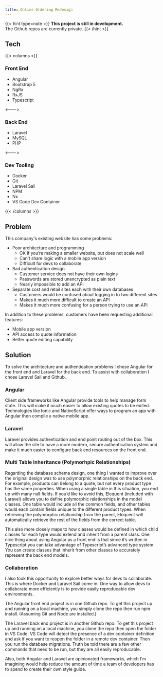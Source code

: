 ```yaml
---
title: Online Ordering Redesign
---
```


{{< hint type=note >}}
**This project is still in development.**\
The Github repos are currently private.
{{< /hint >}}

## Tech

{{< columns >}}

### Front End

- Angular
- Bootstrap 5
- NgRx
- RxJS
- Typescript

<--->

### Back End

- Laravel
- MySQL
- PHP

<--->

### Dev Tooling

- Docker
- Git
- Laravel Sail
- NPM
- Nx
- VS Code Dev Container

{{< /columns >}}

## Problem

This company's existing website has some problems:

- Poor architecture and programming
  - OK if you’re making a smaller website, but does not scale well
  - Can’t share logic with a mobile app version
  - Difficult for devs to collaborate
- Bad authentication design
  - Customer service does not have their own logins
  - Passwords are stored unencrypted as plain text
  - Nearly impossible to add an API
- Separate cost and retail sites each with their own databases
  - Customers would be confused about logging in to two different sites
  - Makes it much more difficult to create an API
  - Makes it much more confusing for a person trying to use an API

In addition to these problems, customers have been requesting additional features:

- Mobile app version
- API access to quote information
- Better quote editing capability

## Solution

To solve the architecture and authentication problems I chose Angular for the front end and Laravel for the back end. To assist with collaboration I chose Laravel Sail and Github.

### Angular

Client side frameworks like Angular provide tools to help manage form state. This will make it much easier to allow existing quotes to be edited. Technologies like Ionic and NativeScript offer ways to program an app with Angular then compile a native mobile app.

### Laravel

Laravel provides authentication and end point routing out of the box. This will allow the site to have a more modern, secure authentication system and make it much easier to configure back end resources on the front end.

### Multi Table Inheritance (Polymorhpic Relationships)

Regarding the database schema design, one thing I wanted to improve over the original design was to use polymorphic relationships on the back end. For example, products can belong to a quote, but not every product type has the same properties. When using a single table in this situation, you end up with many null fields. If you’d like to avoid this, Eloquent (included with Laravel) allows you to define polymorphic relationships in the model classes. One table would include all the common fields, and other tables would each contain fields unique to the different product types. When retrieving the polymorphic relationship from the parent, Eloquent will automatically retrieve the rest of the fields from the correct table.

This also more closely maps to how classes would be defined in which child classes for each type would extend and inherit from a parent class. One nice thing about using Angular as a front end is that since it’s written in Typescript you can take advantage of Typescript’s advanced type system. You can create classes that inherit from other classes to accurately represent the back end models.

### Collaboration

I also took this opportunity to explore better ways for devs to collaborate. This is where Docker and Laravel Sail come in. One way to allow devs to collaborate more efficiently is to provide easily reproducable dev environments.

The Angular front end project is in one Github repo. To get this project up and running on a local machine, you simply clone the repo then run npm install. (Assuming Git and Node are installed.)

The Laravel back end project is in another Github repo. To get this project up and running on a local machine, you clone the repo then open the folder in VS Code. VS Code will detect the presence of a dev container definition and ask if you want to reopen the folder in a remote dev container. Then you run the database migrations. Truth be told there are a few other commands that need to be run, but they are all easily reproducable.

Also, both Angular and Laravel are opinionated frameworks, which I'm imagining would help reduce the amount of time a team of developers has to spend to create their own style guide.
